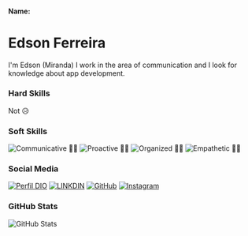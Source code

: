 #### Name:

# Edson Ferreira
I'm Edson (Miranda)
I work in the area of ​​communication and I look for
knowledge about app development.

### Hard Skills
Not 😥

### Soft Skills
![Communicative](https://img.shields.io/badge/Communicative-red) 🙋‍♂️
![Proactive](https://img.shields.io/badge/Proactive-blue) 🕵️‍♂️
![Organized](https://img.shields.io/badge/Organized-red) 💆‍♂️
![Empathetic](https://img.shields.io/badge/Empathetic-blue) 💁‍♂️

### Social Media
[![Perfil DIO](https://img.shields.io/badge/DIO/PERFIL-darkblue)](https://web.dio.me/users/miranda)
[![LINKDIN](https://img.shields.io/badge/Linkdin-blue)](https://www.linkedin.com/in/mirandanego/)
[![GitHub](https://img.shields.io/badge/GitHub-black)](https://github.com/mirandanego10)
[![Instagram](https://img.shields.io/badge/Instagram-blue?style=for-the-badge&logo=instagram)](https://www.instagram.com/mirandanego/)


### GitHub Stats
![GitHub Stats](https://github-readme-stats.vercel.app/api?username=mirandanego10&theme=transparent&bg_color=000&border_color=30A3DC&show_icons=true&icon_color=30A3DC&title_color=E94D5F&text_color=FFF)

